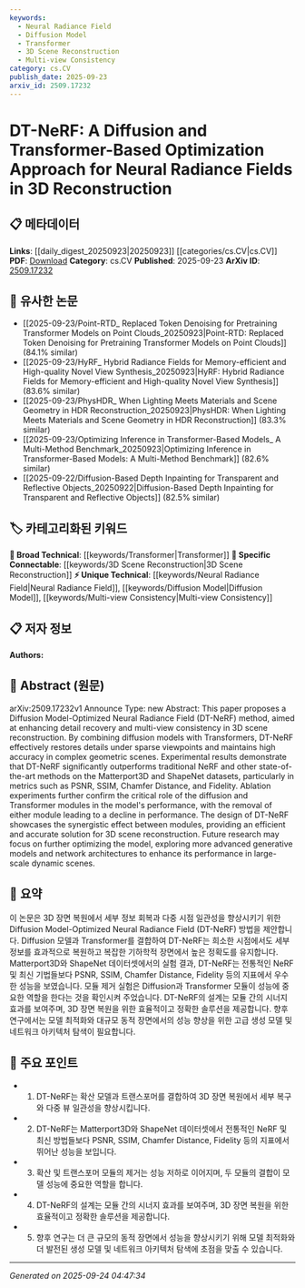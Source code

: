 ```yaml
---
keywords:
  - Neural Radiance Field
  - Diffusion Model
  - Transformer
  - 3D Scene Reconstruction
  - Multi-view Consistency
category: cs.CV
publish_date: 2025-09-23
arxiv_id: 2509.17232
---
```


<!-- KEYWORD_LINKING_METADATA:
{
  "processed_timestamp": "2025-09-24T04:47:34.273702",
  "vocabulary_version": "1.0",
  "selected_keywords": [
    "Neural Radiance Field",
    "Diffusion Model",
    "Transformer",
    "3D Scene Reconstruction",
    "Multi-view Consistency"
  ],
  "rejected_keywords": [],
  "similarity_scores": {
    "Neural Radiance Field": 0.78,
    "Diffusion Model": 0.77,
    "Transformer": 0.85,
    "3D Scene Reconstruction": 0.8,
    "Multi-view Consistency": 0.72
  },
  "extraction_method": "AI_prompt_based",
  "budget_applied": true,
  "candidates_json": {
    "candidates": [
      {
        "surface": "Neural Radiance Field",
        "canonical": "Neural Radiance Field",
        "aliases": [
          "NeRF"
        ],
        "category": "unique_technical",
        "rationale": "Neural Radiance Field is a central concept in 3D reconstruction, providing a unique technical focus for linking.",
        "novelty_score": 0.75,
        "connectivity_score": 0.68,
        "specificity_score": 0.85,
        "link_intent_score": 0.78
      },
      {
        "surface": "Diffusion Model",
        "canonical": "Diffusion Model",
        "aliases": [],
        "category": "unique_technical",
        "rationale": "Diffusion Model is a key component in the proposed method, offering a novel approach to enhancing 3D scene reconstruction.",
        "novelty_score": 0.7,
        "connectivity_score": 0.65,
        "specificity_score": 0.8,
        "link_intent_score": 0.77
      },
      {
        "surface": "Transformer",
        "canonical": "Transformer",
        "aliases": [],
        "category": "broad_technical",
        "rationale": "Transformers are widely used in machine learning, providing a strong link to existing literature and methods.",
        "novelty_score": 0.4,
        "connectivity_score": 0.9,
        "specificity_score": 0.6,
        "link_intent_score": 0.85
      },
      {
        "surface": "3D Scene Reconstruction",
        "canonical": "3D Scene Reconstruction",
        "aliases": [],
        "category": "specific_connectable",
        "rationale": "3D Scene Reconstruction is a specific application area, facilitating connections with related research in computer vision.",
        "novelty_score": 0.5,
        "connectivity_score": 0.75,
        "specificity_score": 0.7,
        "link_intent_score": 0.8
      },
      {
        "surface": "Multi-view Consistency",
        "canonical": "Multi-view Consistency",
        "aliases": [],
        "category": "unique_technical",
        "rationale": "Multi-view Consistency is crucial for accurate 3D reconstruction, offering a specialized focus for technical discussions.",
        "novelty_score": 0.65,
        "connectivity_score": 0.7,
        "specificity_score": 0.75,
        "link_intent_score": 0.72
      }
    ],
    "ban_list_suggestions": [
      "method",
      "performance",
      "experiment"
    ]
  },
  "decisions": [
    {
      "candidate_surface": "Neural Radiance Field",
      "resolved_canonical": "Neural Radiance Field",
      "decision": "linked",
      "scores": {
        "novelty": 0.75,
        "connectivity": 0.68,
        "specificity": 0.85,
        "link_intent": 0.78
      }
    },
    {
      "candidate_surface": "Diffusion Model",
      "resolved_canonical": "Diffusion Model",
      "decision": "linked",
      "scores": {
        "novelty": 0.7,
        "connectivity": 0.65,
        "specificity": 0.8,
        "link_intent": 0.77
      }
    },
    {
      "candidate_surface": "Transformer",
      "resolved_canonical": "Transformer",
      "decision": "linked",
      "scores": {
        "novelty": 0.4,
        "connectivity": 0.9,
        "specificity": 0.6,
        "link_intent": 0.85
      }
    },
    {
      "candidate_surface": "3D Scene Reconstruction",
      "resolved_canonical": "3D Scene Reconstruction",
      "decision": "linked",
      "scores": {
        "novelty": 0.5,
        "connectivity": 0.75,
        "specificity": 0.7,
        "link_intent": 0.8
      }
    },
    {
      "candidate_surface": "Multi-view Consistency",
      "resolved_canonical": "Multi-view Consistency",
      "decision": "linked",
      "scores": {
        "novelty": 0.65,
        "connectivity": 0.7,
        "specificity": 0.75,
        "link_intent": 0.72
      }
    }
  ]
}
-->

# DT-NeRF: A Diffusion and Transformer-Based Optimization Approach for Neural Radiance Fields in 3D Reconstruction

## 📋 메타데이터

**Links**: [[daily_digest_20250923|20250923]] [[categories/cs.CV|cs.CV]]
**PDF**: [Download](https://arxiv.org/pdf/2509.17232.pdf)
**Category**: cs.CV
**Published**: 2025-09-23
**ArXiv ID**: [2509.17232](https://arxiv.org/abs/2509.17232)

## 🔗 유사한 논문
- [[2025-09-23/Point-RTD_ Replaced Token Denoising for Pretraining Transformer Models on Point Clouds_20250923|Point-RTD: Replaced Token Denoising for Pretraining Transformer Models on Point Clouds]] (84.1% similar)
- [[2025-09-23/HyRF_ Hybrid Radiance Fields for Memory-efficient and High-quality Novel View Synthesis_20250923|HyRF: Hybrid Radiance Fields for Memory-efficient and High-quality Novel View Synthesis]] (83.6% similar)
- [[2025-09-23/PhysHDR_ When Lighting Meets Materials and Scene Geometry in HDR Reconstruction_20250923|PhysHDR: When Lighting Meets Materials and Scene Geometry in HDR Reconstruction]] (83.3% similar)
- [[2025-09-23/Optimizing Inference in Transformer-Based Models_ A Multi-Method Benchmark_20250923|Optimizing Inference in Transformer-Based Models: A Multi-Method Benchmark]] (82.6% similar)
- [[2025-09-22/Diffusion-Based Depth Inpainting for Transparent and Reflective Objects_20250922|Diffusion-Based Depth Inpainting for Transparent and Reflective Objects]] (82.5% similar)

## 🏷️ 카테고리화된 키워드
**🧠 Broad Technical**: [[keywords/Transformer|Transformer]]
**🔗 Specific Connectable**: [[keywords/3D Scene Reconstruction|3D Scene Reconstruction]]
**⚡ Unique Technical**: [[keywords/Neural Radiance Field|Neural Radiance Field]], [[keywords/Diffusion Model|Diffusion Model]], [[keywords/Multi-view Consistency|Multi-view Consistency]]

## 📋 저자 정보

**Authors:** 

## 📄 Abstract (원문)

arXiv:2509.17232v1 Announce Type: new 
Abstract: This paper proposes a Diffusion Model-Optimized Neural Radiance Field (DT-NeRF) method, aimed at enhancing detail recovery and multi-view consistency in 3D scene reconstruction. By combining diffusion models with Transformers, DT-NeRF effectively restores details under sparse viewpoints and maintains high accuracy in complex geometric scenes. Experimental results demonstrate that DT-NeRF significantly outperforms traditional NeRF and other state-of-the-art methods on the Matterport3D and ShapeNet datasets, particularly in metrics such as PSNR, SSIM, Chamfer Distance, and Fidelity. Ablation experiments further confirm the critical role of the diffusion and Transformer modules in the model's performance, with the removal of either module leading to a decline in performance. The design of DT-NeRF showcases the synergistic effect between modules, providing an efficient and accurate solution for 3D scene reconstruction. Future research may focus on further optimizing the model, exploring more advanced generative models and network architectures to enhance its performance in large-scale dynamic scenes.

## 📝 요약

이 논문은 3D 장면 복원에서 세부 정보 회복과 다중 시점 일관성을 향상시키기 위한 Diffusion Model-Optimized Neural Radiance Field (DT-NeRF) 방법을 제안합니다. Diffusion 모델과 Transformer를 결합하여 DT-NeRF는 희소한 시점에서도 세부 정보를 효과적으로 복원하고 복잡한 기하학적 장면에서 높은 정확도를 유지합니다. Matterport3D와 ShapeNet 데이터셋에서의 실험 결과, DT-NeRF는 전통적인 NeRF 및 최신 기법들보다 PSNR, SSIM, Chamfer Distance, Fidelity 등의 지표에서 우수한 성능을 보였습니다. 모듈 제거 실험은 Diffusion과 Transformer 모듈이 성능에 중요한 역할을 한다는 것을 확인시켜 주었습니다. DT-NeRF의 설계는 모듈 간의 시너지 효과를 보여주며, 3D 장면 복원을 위한 효율적이고 정확한 솔루션을 제공합니다. 향후 연구에서는 모델 최적화와 대규모 동적 장면에서의 성능 향상을 위한 고급 생성 모델 및 네트워크 아키텍처 탐색이 필요합니다.

## 🎯 주요 포인트

- 1. DT-NeRF는 확산 모델과 트랜스포머를 결합하여 3D 장면 복원에서 세부 복구와 다중 뷰 일관성을 향상시킵니다.
- 2. DT-NeRF는 Matterport3D와 ShapeNet 데이터셋에서 전통적인 NeRF 및 최신 방법들보다 PSNR, SSIM, Chamfer Distance, Fidelity 등의 지표에서 뛰어난 성능을 보입니다.
- 3. 확산 및 트랜스포머 모듈의 제거는 성능 저하로 이어지며, 두 모듈의 결합이 모델 성능에 중요한 역할을 합니다.
- 4. DT-NeRF의 설계는 모듈 간의 시너지 효과를 보여주며, 3D 장면 복원을 위한 효율적이고 정확한 솔루션을 제공합니다.
- 5. 향후 연구는 더 큰 규모의 동적 장면에서 성능을 향상시키기 위해 모델 최적화와 더 발전된 생성 모델 및 네트워크 아키텍처 탐색에 초점을 맞출 수 있습니다.


---

*Generated on 2025-09-24 04:47:34*